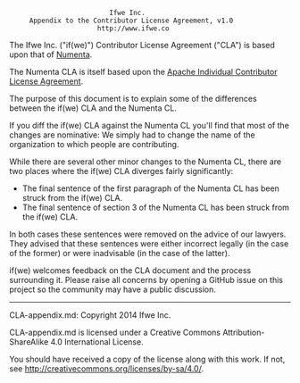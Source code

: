                             Ifwe Inc.
         Appendix to the Contributor License Agreement, v1.0
                          http://www.ifwe.co

The Ifwe Inc. ("if(we)") Contributor License Agreement ("CLA") is based upon that of [Numenta](http://numenta.org/licenses/cl/numenta-cl.txt).

The Numenta CLA is itself based upon the [Apache Individual Contributor License Agreement](https://www.apache.org/licenses/icla.txt).

The purpose of this document is to explain some of the differences between the if(we) CLA and the Numenta CL.

If you diff the if(we) CLA against the Numenta CL you'll find that most of the changes are nominative: We simply had to change the name of the organization to which people are contributing.

While there are several other minor changes to the Numenta CL, there are two places where the if(we) CLA diverges fairly significantly:

* The final sentence of the first paragraph of the Numenta CL has been struck from the if(we) CLA.
* The final sentence of section 3 of the Numenta CL has been struck from the if(we) CLA.

In both cases these sentences were removed on the advice of our lawyers. They advised that these sentences were either incorrect legally (in the case of the former) or were inadvisable (in the case of the latter).

if(we) welcomes feedback on the CLA document and the process surrounding it. Please raise all concerns by opening a GitHub issue on this project so the community may have a public discussion.

-----

CLA-appendix.md: Copyright 2014 Ifwe Inc.

CLA-appendix.md is licensed under a Creative Commons Attribution-ShareAlike 4.0 International License.

You should have received a copy of the license along with this work. If not, see <http://creativecommons.org/licenses/by-sa/4.0/>.
